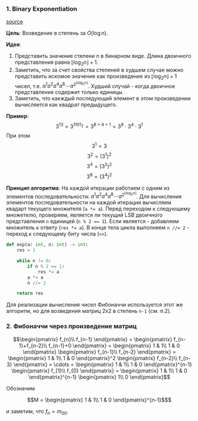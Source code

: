 ### 1. Binary Exponentiation
[source](https://cp-algorithms.com/algebra/binary-exp.html)

**Цель**: Возведение в степень за $O(\log n)$.

**Идея**: 
1. Представить значение степени $n$ в бинарном виде. Длина двоичного представления равна $\lfloor\log_2{n}\rfloor + 1$.
2. Заметить, что за счет свойства степеней в худшем случае можно представить искомое значение как произведение из $\lfloor\log_2{n}\rfloor + 1$ чисел, т.е. $a^1 a^2 a^4 a^8 \cdots a^{2^{\lfloor\log_2{n}\rfloor}}$. Худший случай - когда двоичное представление содержит только единицы.
3. Заметить, что какждый последующий элемент в этом произведении вычисляется как квадрат предыдущего.

**Пример**: 
$$3^{13}=3^{1101_2}=3^{8+4+1}=3^8\cdot3^4\cdot3^1$$ 
При этом
$$3^1 = 3$$
$$3^2 = (3^1)^2$$
$$3^4 = (3^2)^2$$
$$3^8 = (3^4)^2$$

**Принцип алгоритма**:
На каждой итерации работаем с одним из элементов последовательности: $a^1 a^2 a^4 a^8 \cdots a^{2^{\lfloor\log_2{n}\rfloor}}$. Для вычисления элементов последовательности на каждой итерации вычисляем квадарт текущего множителя (`a *= a`). Перед переходом к следующему множетелю, проверяем, является ли текущий LSB двоичного представления `n` единицей (`n % 2 == 1`). Если является - добавляем множитель к ответу (`res *= a`). В конце тела цикла выполняем `n //= 2` - переход к следующему биту числа (`>>`).
```python
def exp(a: int, n: int) -> int:
    res = 1

    while n != 0:       
        if n % 2 == 1:
            res *= a
        a *= a
        n //= 2

    return res
```

Для реализации вычисления чисел Фибоначчи используется этот же алгоритм, но для возведения матриц 2x2 в степень `n-1` (см. п.2).

### 2. Фибоначчи через произведение матриц
```math
\begin{pmatrix}
f_{n}\\
f_{n-1}
\end{pmatrix}
=
\begin{pmatrix}
f_{n-1}+f_{n-2}\\
f_{n-1}+0
\end{pmatrix}
=
\begin{pmatrix}
1 & 1\\
1 & 0
\end{pmatrix}
\begin{pmatrix}
f_{n-1}\\
f_{n-2}
\end{pmatrix}
=
\begin{pmatrix}
1 & 1\\
1 & 0
\end{pmatrix}^2
\begin{pmatrix}
f_{n-2}\\
f_{n-3}
\end{pmatrix}
=
\cdots
=
\begin{pmatrix}
1 & 1\\
1 & 0
\end{pmatrix}^{n-1}
\begin{pmatrix}
f_{1}\\
f_{0}
\end{pmatrix}
=
\begin{pmatrix}
1 & 1\\
1 & 0
\end{pmatrix}^{n-1}
\begin{pmatrix}
1\\
0
\end{pmatrix}
```
Обозначим 
```math
M = \begin{pmatrix}
1 & 1\\
1 & 0
\end{pmatrix}^{n-1}$
```
и заметим, что $f_n = m_{00}$.

